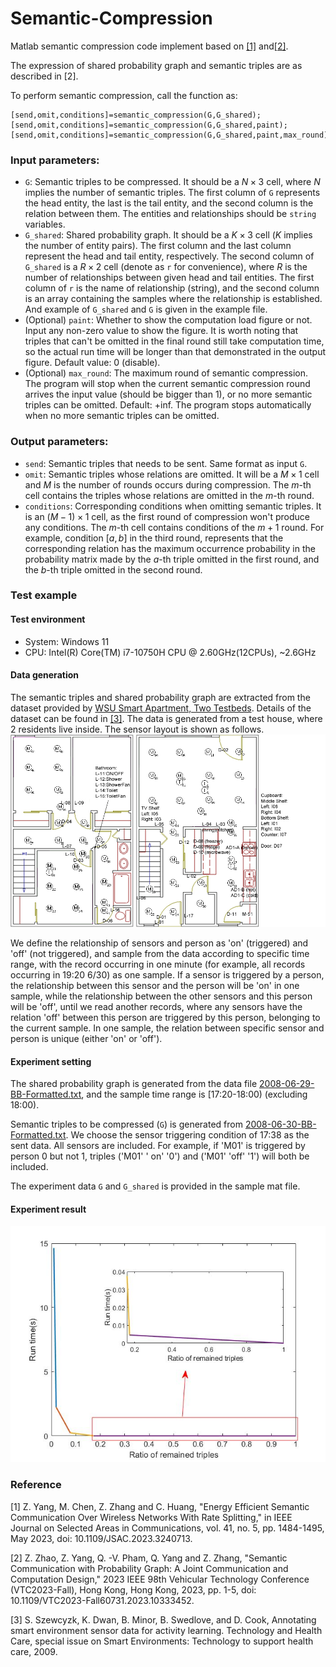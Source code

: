# Semantic-Compression
Matlab semantic compression code implement based on [[1]](https://ieeexplore.ieee.org/document/10032275) and[[2]](https://ieeexplore.ieee.org/document/10333452/?arnumber=10333452).

The expression of shared probability graph and semantic triples are as described in [2].


To perform semantic compression, call the function as:
```
[send,omit,conditions]=semantic_compression(G,G_shared);
[send,omit,conditions]=semantic_compression(G,G_shared,paint);
[send,omit,conditions]=semantic_compression(G,G_shared,paint,max_round);
```
### Input parameters:
- `G`: Semantic triples to be compressed. It should be a $N \times 3$ cell, where $N$ implies the number of semantic triples. The first column of `G` represents the head entity, the last is the tail entity, and the second column is the relation between them. The entities and relationships should be `string` variables.
- `G_shared`: Shared probability graph. It should be a $K\times 3$ cell ($K$ implies the number of entity pairs). The first column and the last column represent the head and tail entity, respectively. The second column of `G_shared` is a $R\times 2$ cell (denote as `r` for convenience), where $R$ is the number of relationships between given head and tail entities.
The first column of `r` is the name of relationship (string), and the second column is an array containing the samples where the relationship is established.
And example of `G_shared` and `G` is given in the example file.
- (Optional) `paint`: Whether to show the computation load figure or not. Input any non-zero value to show the figure. It is worth noting that triples that can't be omitted in the final round still take computation time, so the actual run time will be longer than that demonstrated in the output figure.
Default value: 0 (disable).
- (Optional) `max_round`: The maximum round of semantic compression. The program will stop when the current semantic compression round arrives the input value (should be bigger than 1), or no more semantic triples can be omitted. 
Default: +inf. The program stops automatically when no more semantic triples can be omitted.
### Output parameters:
- `send`: Semantic triples that needs to be sent. Same format as input `G`.
- `omit`: Semantic triples whose relations are omitted. It will be a $M \times 1$ cell and $M$ is the number of rounds occurs during compression.
The $m$-th cell contains the triples whose relations are omitted in the $m$-th round.
- `conditions`: Corresponding conditions when omitting semantic triples. It is an $(M-1)\times 1$ cell, as the first round of compression won't produce any conditions. The $m$-th cell contains conditions of the $m+1$ round. For example, condition $[a,b]$ in the third round, represents that the corresponding relation has the maximum occurrence probability in the probability matrix made by the $a$-th triple omitted in the first round, and the $b$-th triple omitted in the second round.

### Test example
#### Test environment
- System: Windows 11
- CPU: Intel(R) Core(TM) i7-10750H CPU @ 2.60GHz(12CPUs), ~2.6GHz
#### Data generation
The semantic triples and shared probability graph are extracted from the dataset provided by [WSU Smart Apartment, Two Testbeds](https://casas.wsu.edu/datasets/). Details of the dataset can be found in [[3]](https://eecs.wsu.edu/~cook/pubs/th09.pdf). The data is generated from a test house, where 2 residents live inside. The sensor layout is shown as follows.
![sensor_layout](./sensorlayout.jpg)

We define the relationship of sensors and person as 'on' (triggered) and 'off' (not triggered), and sample from the data according to specific time range, with the record occurring in one minute (for example, all records occurring in 19:20 6/30)  as one sample. If a sensor is triggered by a person, the relationship between this sensor and the person will be 'on' in one sample, while the relationship between the other sensors and this person will be 'off', until we read another records, where any sensors have the relation 'off' between this person are triggered by this person, belonging to the current sample. In one sample, the relation between specific sensor and person is unique (either 'on' or 'off').

#### Experiment setting

The shared probability graph is generated from the data file [2008-06-29-BB-Formatted.txt](./2008-06-29-BB-Formatted.txt), and the sample time range is [17:20-18:00) (excluding 18:00).

Semantic triples to be compressed (`G`) is generated from [2008-06-30-BB-Formatted.txt](./2008-06-30-BB-Formatted.txt). We choose the sensor triggering condition of 17:38 as the sent data. All sensors are included. For example, if 'M01' is triggered by person 0 but not 1, triples ('M01' ' on' '0') and ('M01' 'off' '1') will both be included.

The experiment data `G` and `G_shared` is provided in the sample mat file.

#### Experiment result
![example](./example.jpg)

### Reference
[1] Z. Yang, M. Chen, Z. Zhang and C. Huang, "Energy Efficient Semantic Communication Over Wireless Networks With Rate Splitting," in IEEE Journal on Selected Areas in Communications, vol. 41, no. 5, pp. 1484-1495, May 2023, doi: 10.1109/JSAC.2023.3240713.

[2] Z. Zhao, Z. Yang, Q. -V. Pham, Q. Yang and Z. Zhang, "Semantic Communication with Probability Graph: A Joint Communication and Computation Design," 2023 IEEE 98th Vehicular Technology Conference (VTC2023-Fall), Hong Kong, Hong Kong, 2023, pp. 1-5, doi: 10.1109/VTC2023-Fall60731.2023.10333452.

[3] S. Szewcyzk, K. Dwan, B. Minor, B. Swedlove, and D. Cook, Annotating smart environment sensor data for activity learning. Technology and Health Care, special issue on Smart Environments: Technology to support  health care, 2009.



